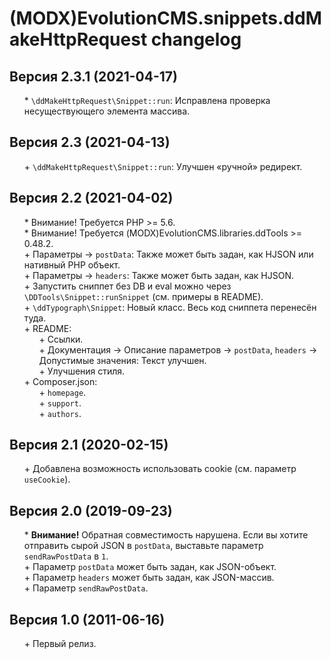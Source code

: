 # (MODX)EvolutionCMS.snippets.ddMakeHttpRequest changelog


## Версия 2.3.1 (2021-04-17)
* \* `\ddMakeHttpRequest\Snippet::run`: Исправлена проверка несуществующего элемента массива.


## Версия 2.3 (2021-04-13)
* \+ `\ddMakeHttpRequest\Snippet::run`: Улучшен «ручной» редирект.


## Версия 2.2 (2021-04-02)
* \* Внимание! Требуется PHP >= 5.6.
* \* Внимание! Требуется (MODX)EvolutionCMS.libraries.ddTools >= 0.48.2.
* \+ Параметры → `postData`: Также может быть задан, как HJSON или нативный PHP объект.
* \+ Параметры → `headers`: Также может быть задан, как HJSON.
* \+ Запустить сниппет без DB и eval можно через `\DDTools\Snippet::runSnippet` (см. примеры в README).
* \+ `\ddTypograph\Snippet`: Новый класс. Весь код сниппета перенесён туда.
* \+ README:
	* \+ Ссылки.
	* \+ Документация → Описание параметров → `postData`, `headers` → Допустимые значения: Текст улучшен.
	* \+ Улучшения стиля.
* \+ Composer.json:
	* \+ `homepage`.
	* \+ `support`.
	* \+ `authors`.


## Версия 2.1 (2020-02-15)
* \+ Добавлена возможность использовать cookie (см. параметр `useCookie`).


## Версия 2.0 (2019-09-23)
* \* **Внимание!** Обратная совместимость нарушена. Если вы хотите отправить сырой JSON в `postData`, выставьте параметр `sendRawPostData` в `1`.
* \+ Параметр `postData` может быть задан, как JSON-объект.
* \+ Параметр `headers` может быть задан, как JSON-массив.
* \+ Параметр `sendRawPostData`.


## Версия 1.0 (2011-06-16)
* \+ Первый релиз.


<style>ul{list-style:none;}</style>